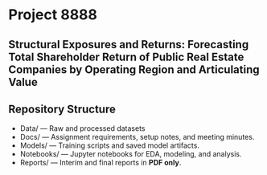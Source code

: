 # Project 8888
## Structural Exposures and Returns: Forecasting Total Shareholder Return of Public Real Estate Companies by Operating Region and Articulating Value

## Repository Structure

- Data/ — Raw and processed datasets
- Docs/ — Assignment requirements, setup notes, and meeting minutes.
- Models/ — Training scripts and saved model artifacts.
- Notebooks/ — Jupyter notebooks for EDA, modeling, and analysis.
- Reports/ — Interim and final reports in **PDF only**.
